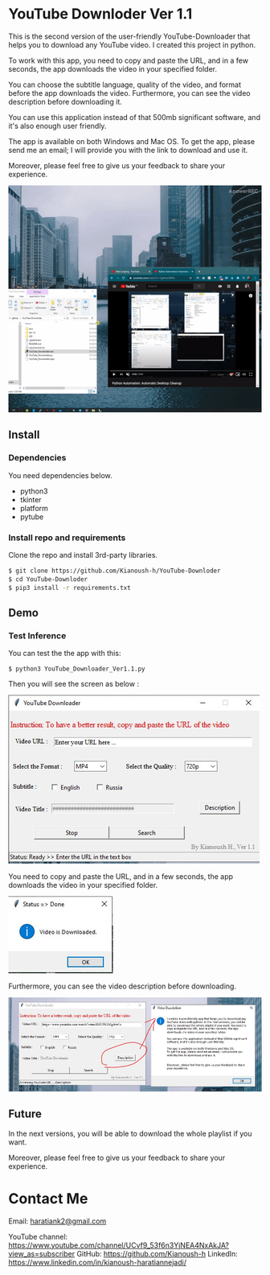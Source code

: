 # YouTube Downloder Ver 1.1
This is the second version of the user-friendly YouTube-Downloader that helps you to download any YouTube video. I created this project in python. 

To work with this app, you need to copy and paste the URL, and in a few seconds, the app downloads the video in your specified folder.

You can choose the subtitle language, quality of the video, and format before the app downloads the video. Furthermore, you can see the video description before downloading it.

You can use this application instead of that 500mb significant software, and it's also enough user friendly.

The app is available on both Windows and Mac OS.
To get the app, please send me an email; I will provide you with the link to download and use it.

Moreover, please feel free to give us your feedback to share your experience.



![YouTubeDownloader](./etcs/sample.gif)




## Install

### Dependencies

You need dependencies below.

- python3
- tkinter
- platform
- pytube


### Install repo and requirements

Clone the repo and install 3rd-party libraries.

```bash
$ git clone https://github.com/Kianoush-h/YouTube-Downloder
$ cd YouTube-Downloder
$ pip3 install -r requirements.txt
```




## Demo

### Test Inference

You can test the the app with this:

```
$ python3 YouTube_Downloader_Ver1.1.py
```


Then you will see the screen as below :

![YouTubeDownloader](./etcs/YouTubeDownloader.JPG)



You need to copy and paste the URL, and in a few seconds, the app downloads the video in your specified folder.

![demo2](./etcs/demo2.JPG)


Furthermore, you can see the video description before downloading.

![demo1](./etcs/des.JPG)

## Future

In the next versions, you will be able to download the whole playlist if you want.


Moreover, please feel free to give us your feedback to share your experience.


# Contact Me

Email: haratiank2@gmail.com

YouTube channel: https://www.youtube.com/channel/UCvf9_53f6n3YjNEA4NxAkJA?view_as=subscriber
GitHub: https://github.com/Kianoush-h
LinkedIn: https://www.linkedin.com/in/kianoush-haratiannejadi/

